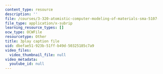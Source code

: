 ```yaml
---
content_type: resource
description: ''
file: /courses/3-320-atomistic-computer-modeling-of-materials-sma-5107-spring-2005/dbefae51923b51ffb49d50325185c7a9_3FumIu7Qito.vtt
file_type: application/x-subrip
learning_resource_types: []
ocw_type: OCWFile
resourcetype: Other
title: 3play caption file
uid: dbefae51-923b-51ff-b49d-50325185c7a9
video_files:
  video_thumbnail_file: null
video_metadata:
  youtube_id: null
---
```

